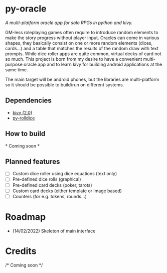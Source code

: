 # py-oracle
_A multi-platform oracle app for solo RPGs in python and kivy._

GM-less roleplaying games often require to introduce random elements to make the story progress without player input. Oracles can come in various shapes, they basically consist on one or more random elements (dices, cards...) and a table that matches the results of the random draw with text prompts.
While dice roller apps are quite common, virtual decks of card not so much. This project is born from my desire to have a convenient multi-purpose oracle app and to learn kivy for building android applications at the same time.

The main target will be android phones, but the libraries are multi-platform so it should be possible to build/run on different systems.

## Dependencies
- [kivy (2.0)](https://kivy.org)
- [py-rolldice](https://github.com/Fiona1729/py-rolldice)

## How to build
\* Coming soon \*

## Planned features
- [ ] Custom dice roller using dice equations (text only)
- [ ] Pre-defined dice rolls (graphical)
- [ ] Pre-defined card decks (poker, tarots)
- [ ] Custom card decks (either template or image based)
- [ ] Counters (for e.g. tokens, rounds...)

# Roadmap
- (14/02/2022) Skeleton of main interface

# Credits
/* Coming soon */